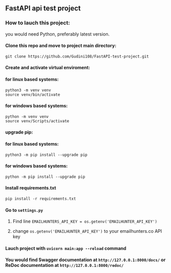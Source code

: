 ## FastAPI api test project

### How to lauch this project:

you would need Python, preferably latest version.

#### Clone this repo and move to project main directory:
    git clone https://github.com/Gudini108/FastAPI-test-project.git


#### Create and activate virtual enviroment:
#### for linux based systems:
    python3 -m venv venv
    source venv/bin/activate

#### for windows based systems:
    python -m venv venv
    source venv/Scripts/activate


#### upgrade pip:
#### for linux based systems:
    python3 -m pip install --upgrade pip

#### for windows based systems:
    python -m pip install --upgrade pip

#### Install requirements.txt
    pip install -r requirements.txt

#### Go to `settings.py`

1. Find line `EMAILHUNTERS_API_KEY = os.getenv('EMAILHUNTER_API_KEY')`

2. change `os.getenv('EMAILHUNTER_API_KEY')` to your emailhunters.co API key

#### Lauch project with `uvicorn main:app --reload` command

#### You would find Swagger documentation at `http://127.0.0.1:8000/docs/` or ReDoc documentation at `http://127.0.0.1:8000/redoc/`

